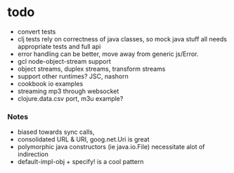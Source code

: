 # todo
  * convert tests
  * clj tests rely on correctness of java classes, so mock java
     stuff all needs appropriate tests and full api
  * error handling can be better, move away from generic js/Error.
  * gcl node-object-stream support
  * object streams, duplex streams, transform streams
  * support other runtimes? JSC, nashorn
  * cookbook io examples
  * streaming mp3 through websocket
  * clojure.data.csv port, m3u example?


### Notes
  * biased towards sync calls,
  * consolidated URL & URI, goog.net.Uri is great
  * polymorphic java constructors (ie java.io.File)
    necessitate alot of indirection
  * default-impl-obj + specify! is a cool pattern
